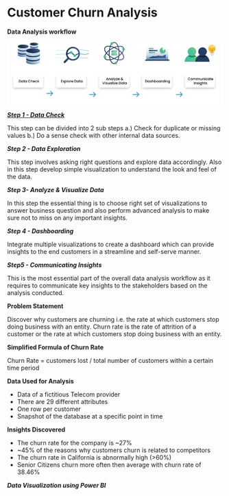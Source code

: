 # Customer Churn Analysis
**Data Analysis workflow**

![DataAnalysisWorkflow](https://github.com/aashisharora13/Customer-Churn-Analysis/blob/main/Data%20Analysis%20Workflow.png)

***<u>Step 1 - Data Check</u>***

This step can be divided into 2 sub steps a.) Check for duplicate or missing values b.) Do a sense check with other internal data sources.

***Step 2 - Data Exploration***

This step involves asking right questions and explore data accordingly. Also in this step develop simple visualization to understand the look and feel of the data.

***Step 3- Analyze & Visualize Data***

In this step the essential thing is to choose right set of visualizations to answer business question and also perform advanced analysis to make sure not to miss on any important insights.

***Step 4 - Dashboarding***

Integrate multiple visualizations to create a dashboard which can provide insights to the end customers in a streamline and self-serve manner.

***Step5 - Communicating Insights***

This is the most essential part of the overall data analysis workflow as it requires to communicate key insights to the stakeholders based on the analysis conducted. 

**Problem Statement**

Discover why customers are churning i.e. the rate at which customers stop doing business with an entity. Churn rate is the rate of attrition of a customer or the rate at which customers stop doing business with an entity.

**Simplified Formula of Churn Rate**

Churn Rate = customers lost / total number of customers within a certain time period

**Data Used for Analysis**

- Data of a fictitious Telecom provider
- There are 29 different attributes
- One row per customer
- Snapshot of the database at a specific point in time

**Insights Discovered**

- The churn rate for the company is ~27%
- ~45% of the reasons why customers churn is related to competitors
- The churn rate in California is abnormally high (>60%)
- Senior Citizens churn more often then average with churn rate of 38.46%

***Data Visualization using Power BI***
